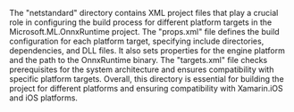The "netstandard" directory contains XML project files that play a crucial role in configuring the build process for different platform targets in the Microsoft.ML.OnnxRuntime project. The "props.xml" file defines the build configuration for each platform target, specifying include directories, dependencies, and DLL files. It also sets properties for the engine platform and the path to the OnnxRuntime binary. The "targets.xml" file checks prerequisites for the system architecture and ensures compatibility with specific platform targets. Overall, this directory is essential for building the project for different platforms and ensuring compatibility with Xamarin.iOS and iOS platforms.